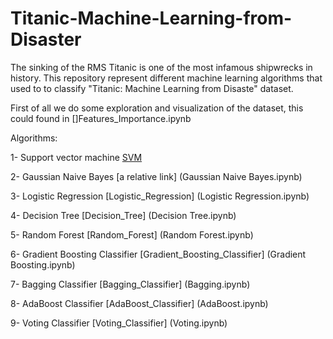 # Titanic-Machine-Learning-from-Disaster
The sinking of the RMS Titanic is one of the most infamous shipwrecks in history. This repository represent different machine learning algorithms that used to to classify "Titanic: Machine Learning from Disaste" dataset.

First of all we do some exploration and visualization of the dataset, this could found in []Features_Importance.ipynb 

Algorithms:

  1- Support vector machine [SVM](SVM.ipynb)
  
  2- Gaussian Naive Bayes [a relative link] (Gaussian Naive Bayes.ipynb)
  
  3- Logistic Regression [Logistic_Regression] (Logistic Regression.ipynb)
  
  4- Decision Tree [Decision_Tree] (Decision Tree.ipynb)
  
  5- Random Forest [Random_Forest] (Random Forest.ipynb)
  
  6- Gradient Boosting Classifier [Gradient_Boosting_Classifier] (Gradient Boosting.ipynb)
  
  7- Bagging Classifier [Bagging_Classifier] (Bagging.ipynb)
  
  8- AdaBoost Classifier [AdaBoost_Classifier] (AdaBoost.ipynb)
  
  9- Voting Classifier [Voting_Classifier] (Voting.ipynb)
  
